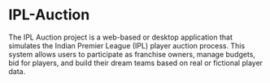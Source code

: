# IPL-Auction
The IPL Auction project is a web-based or desktop application that simulates the Indian Premier League (IPL) player auction process. This system allows users to participate as franchise owners, manage budgets, bid for players, and build their dream teams based on real or fictional player data.
